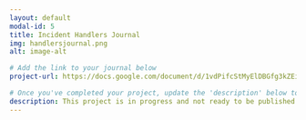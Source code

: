 ```yaml
---
layout: default
modal-id: 5
title: Incident Handlers Journal
img: handlersjournal.png
alt: image-alt

# Add the link to your journal below
project-url: https://docs.google.com/document/d/1vdPifcStMyElDBGfg3kZEiFtzuGE-OPqZ3FmLltXNhE/edit?usp=sharing

# Once you've completed your project, update the 'description' below to this one: Provided clear and concise written documentation of cybersecurity events, including detailed event descriptions, tools used, and lessons learned throughout the process.
description: This project is in progress and not ready to be published just yet. Please contact me if you'd like a sneak peek. Otherwise, stay tuned!
---
```

